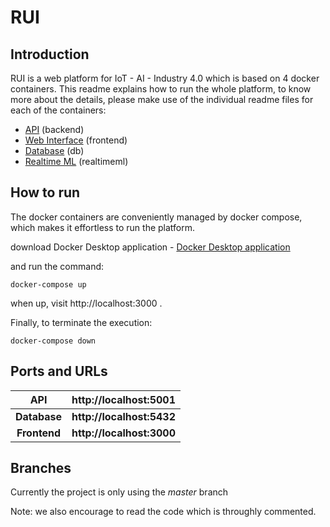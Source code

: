 # RUI

## Introduction

RUI is a web platform for IoT - AI - Industry 4.0 which is based on 4 docker containers.
This readme explains how to run the whole platform, to know more about the details, please make use of the individual readme files for each of the containers:
* [API](api/src/) (backend)
* [Web Interface](frontend/code/) (frontend)
* [Database](db/) (db)
* [Realtime ML](realtimeml/src/) (realtimeml)


## How to run

The docker containers are conveniently managed by docker compose, which makes it effortless to run the platform.

download Docker Desktop application - [Docker Desktop application](https://docs.docker.com/get-docker/) 

and run the command:
```
docker-compose up
```

when up, visit http://localhost:3000 .

Finally, to terminate the execution:

```
docker-compose down
```

## Ports and URLs

| API          | http://localhost:5001           |
|:------------:|:-------------------------:|
| **Database** | **http://localhost:5432**        |
| **Frontend** | **http://localhost:3000** |


## Branches

Currently the project is only using the _master_ branch

Note: we also encourage to read the code which is throughly commented.

